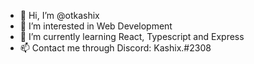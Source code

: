 - 👋 Hi, I’m @otkashix
- 👀 I’m interested in Web Development
- 🌱 I’m currently learning React, Typescript and Express
- 📫 Contact me through Discord: Kashix.#2308

<!---
otkashix/otkashix is a ✨ special ✨ repository because its `README.md` (this file) appears on your GitHub profile.
You can click the Preview link to take a look at your changes.
--->
